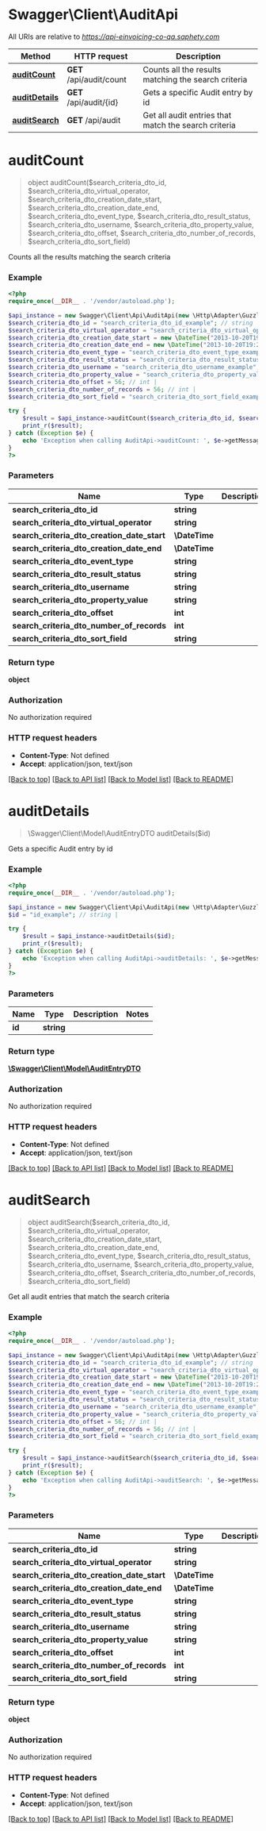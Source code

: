 # Swagger\Client\AuditApi

All URIs are relative to *https://api-einvoicing-co-qa.saphety.com*

Method | HTTP request | Description
------------- | ------------- | -------------
[**auditCount**](AuditApi.md#auditCount) | **GET** /api/audit/count | Counts all the results matching the search criteria
[**auditDetails**](AuditApi.md#auditDetails) | **GET** /api/audit/{id} | Gets a specific Audit entry by id
[**auditSearch**](AuditApi.md#auditSearch) | **GET** /api/audit | Get all audit entries that match the search criteria


# **auditCount**
> object auditCount($search_criteria_dto_id, $search_criteria_dto_virtual_operator, $search_criteria_dto_creation_date_start, $search_criteria_dto_creation_date_end, $search_criteria_dto_event_type, $search_criteria_dto_result_status, $search_criteria_dto_username, $search_criteria_dto_property_value, $search_criteria_dto_offset, $search_criteria_dto_number_of_records, $search_criteria_dto_sort_field)

Counts all the results matching the search criteria

### Example
```php
<?php
require_once(__DIR__ . '/vendor/autoload.php');

$api_instance = new Swagger\Client\Api\AuditApi(new \Http\Adapter\Guzzle6\Client());
$search_criteria_dto_id = "search_criteria_dto_id_example"; // string | 
$search_criteria_dto_virtual_operator = "search_criteria_dto_virtual_operator_example"; // string | 
$search_criteria_dto_creation_date_start = new \DateTime("2013-10-20T19:20:30+01:00"); // \DateTime | 
$search_criteria_dto_creation_date_end = new \DateTime("2013-10-20T19:20:30+01:00"); // \DateTime | 
$search_criteria_dto_event_type = "search_criteria_dto_event_type_example"; // string | 
$search_criteria_dto_result_status = "search_criteria_dto_result_status_example"; // string | 
$search_criteria_dto_username = "search_criteria_dto_username_example"; // string | 
$search_criteria_dto_property_value = "search_criteria_dto_property_value_example"; // string | 
$search_criteria_dto_offset = 56; // int | 
$search_criteria_dto_number_of_records = 56; // int | 
$search_criteria_dto_sort_field = "search_criteria_dto_sort_field_example"; // string | 

try {
    $result = $api_instance->auditCount($search_criteria_dto_id, $search_criteria_dto_virtual_operator, $search_criteria_dto_creation_date_start, $search_criteria_dto_creation_date_end, $search_criteria_dto_event_type, $search_criteria_dto_result_status, $search_criteria_dto_username, $search_criteria_dto_property_value, $search_criteria_dto_offset, $search_criteria_dto_number_of_records, $search_criteria_dto_sort_field);
    print_r($result);
} catch (Exception $e) {
    echo 'Exception when calling AuditApi->auditCount: ', $e->getMessage(), PHP_EOL;
}
?>
```

### Parameters

Name | Type | Description  | Notes
------------- | ------------- | ------------- | -------------
 **search_criteria_dto_id** | **string**|  | [optional]
 **search_criteria_dto_virtual_operator** | **string**|  | [optional]
 **search_criteria_dto_creation_date_start** | **\DateTime**|  | [optional]
 **search_criteria_dto_creation_date_end** | **\DateTime**|  | [optional]
 **search_criteria_dto_event_type** | **string**|  | [optional]
 **search_criteria_dto_result_status** | **string**|  | [optional]
 **search_criteria_dto_username** | **string**|  | [optional]
 **search_criteria_dto_property_value** | **string**|  | [optional]
 **search_criteria_dto_offset** | **int**|  | [optional]
 **search_criteria_dto_number_of_records** | **int**|  | [optional]
 **search_criteria_dto_sort_field** | **string**|  | [optional]

### Return type

**object**

### Authorization

No authorization required

### HTTP request headers

 - **Content-Type**: Not defined
 - **Accept**: application/json, text/json

[[Back to top]](#) [[Back to API list]](../../README.md#documentation-for-api-endpoints) [[Back to Model list]](../../README.md#documentation-for-models) [[Back to README]](../../README.md)

# **auditDetails**
> \Swagger\Client\Model\AuditEntryDTO auditDetails($id)

Gets a specific Audit entry by id

### Example
```php
<?php
require_once(__DIR__ . '/vendor/autoload.php');

$api_instance = new Swagger\Client\Api\AuditApi(new \Http\Adapter\Guzzle6\Client());
$id = "id_example"; // string | 

try {
    $result = $api_instance->auditDetails($id);
    print_r($result);
} catch (Exception $e) {
    echo 'Exception when calling AuditApi->auditDetails: ', $e->getMessage(), PHP_EOL;
}
?>
```

### Parameters

Name | Type | Description  | Notes
------------- | ------------- | ------------- | -------------
 **id** | **string**|  |

### Return type

[**\Swagger\Client\Model\AuditEntryDTO**](../Model/AuditEntryDTO.md)

### Authorization

No authorization required

### HTTP request headers

 - **Content-Type**: Not defined
 - **Accept**: application/json, text/json

[[Back to top]](#) [[Back to API list]](../../README.md#documentation-for-api-endpoints) [[Back to Model list]](../../README.md#documentation-for-models) [[Back to README]](../../README.md)

# **auditSearch**
> object auditSearch($search_criteria_dto_id, $search_criteria_dto_virtual_operator, $search_criteria_dto_creation_date_start, $search_criteria_dto_creation_date_end, $search_criteria_dto_event_type, $search_criteria_dto_result_status, $search_criteria_dto_username, $search_criteria_dto_property_value, $search_criteria_dto_offset, $search_criteria_dto_number_of_records, $search_criteria_dto_sort_field)

Get all audit entries that match the search criteria

### Example
```php
<?php
require_once(__DIR__ . '/vendor/autoload.php');

$api_instance = new Swagger\Client\Api\AuditApi(new \Http\Adapter\Guzzle6\Client());
$search_criteria_dto_id = "search_criteria_dto_id_example"; // string | 
$search_criteria_dto_virtual_operator = "search_criteria_dto_virtual_operator_example"; // string | 
$search_criteria_dto_creation_date_start = new \DateTime("2013-10-20T19:20:30+01:00"); // \DateTime | 
$search_criteria_dto_creation_date_end = new \DateTime("2013-10-20T19:20:30+01:00"); // \DateTime | 
$search_criteria_dto_event_type = "search_criteria_dto_event_type_example"; // string | 
$search_criteria_dto_result_status = "search_criteria_dto_result_status_example"; // string | 
$search_criteria_dto_username = "search_criteria_dto_username_example"; // string | 
$search_criteria_dto_property_value = "search_criteria_dto_property_value_example"; // string | 
$search_criteria_dto_offset = 56; // int | 
$search_criteria_dto_number_of_records = 56; // int | 
$search_criteria_dto_sort_field = "search_criteria_dto_sort_field_example"; // string | 

try {
    $result = $api_instance->auditSearch($search_criteria_dto_id, $search_criteria_dto_virtual_operator, $search_criteria_dto_creation_date_start, $search_criteria_dto_creation_date_end, $search_criteria_dto_event_type, $search_criteria_dto_result_status, $search_criteria_dto_username, $search_criteria_dto_property_value, $search_criteria_dto_offset, $search_criteria_dto_number_of_records, $search_criteria_dto_sort_field);
    print_r($result);
} catch (Exception $e) {
    echo 'Exception when calling AuditApi->auditSearch: ', $e->getMessage(), PHP_EOL;
}
?>
```

### Parameters

Name | Type | Description  | Notes
------------- | ------------- | ------------- | -------------
 **search_criteria_dto_id** | **string**|  | [optional]
 **search_criteria_dto_virtual_operator** | **string**|  | [optional]
 **search_criteria_dto_creation_date_start** | **\DateTime**|  | [optional]
 **search_criteria_dto_creation_date_end** | **\DateTime**|  | [optional]
 **search_criteria_dto_event_type** | **string**|  | [optional]
 **search_criteria_dto_result_status** | **string**|  | [optional]
 **search_criteria_dto_username** | **string**|  | [optional]
 **search_criteria_dto_property_value** | **string**|  | [optional]
 **search_criteria_dto_offset** | **int**|  | [optional]
 **search_criteria_dto_number_of_records** | **int**|  | [optional]
 **search_criteria_dto_sort_field** | **string**|  | [optional]

### Return type

**object**

### Authorization

No authorization required

### HTTP request headers

 - **Content-Type**: Not defined
 - **Accept**: application/json, text/json

[[Back to top]](#) [[Back to API list]](../../README.md#documentation-for-api-endpoints) [[Back to Model list]](../../README.md#documentation-for-models) [[Back to README]](../../README.md)

